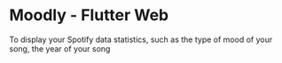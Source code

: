 # Moodly - Flutter Web
 
To display your Spotify data statistics, such as the type of mood of your song, the year of your song
